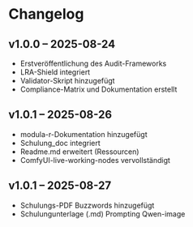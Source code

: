 # Changelog

## v1.0.0 – 2025-08-24
- Erstveröffentlichung des Audit-Frameworks
- LRA-Shield integriert
- Validator-Skript hinzugefügt
- Compliance-Matrix und Dokumentation erstellt

## v1.0.1 – 2025-08-26
- modula-r-Dokumentation hinzugefügt
- Schulung_doc integriert
- Readme.md erweitert (Ressourcen)
- ComfyUI-live-working-nodes vervollständigt

## v1.0.1 – 2025-08-27
- Schulungs-PDF Buzzwords hinzugefügt
- Schulungunterlage (.md) Prompting Qwen-image

